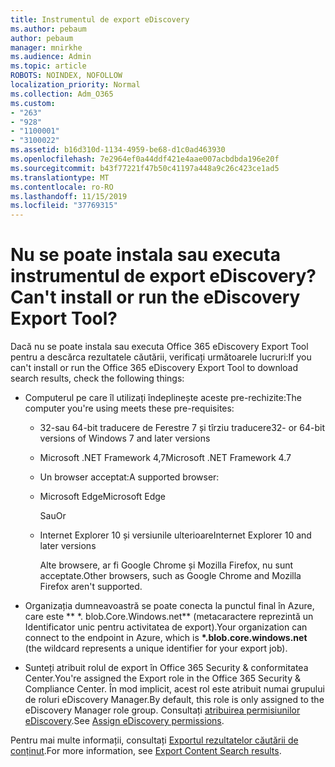```yaml
---
title: Instrumentul de export eDiscovery
ms.author: pebaum
author: pebaum
manager: mnirkhe
ms.audience: Admin
ms.topic: article
ROBOTS: NOINDEX, NOFOLLOW
localization_priority: Normal
ms.collection: Adm_O365
ms.custom:
- "263"
- "928"
- "1100001"
- "3100022"
ms.assetid: b16d310d-1134-4959-be68-d1c0ad463930
ms.openlocfilehash: 7e2964ef0a44ddf421e4aae007acbdbda196e20f
ms.sourcegitcommit: b43f77221f47b50c41197a448a9c26c423ce1ad5
ms.translationtype: MT
ms.contentlocale: ro-RO
ms.lasthandoff: 11/15/2019
ms.locfileid: "37769315"
---
```

# <a name="cant-install-or-run-the-ediscovery-export-tool"></a><span data-ttu-id="c9fa7-102">Nu se poate instala sau executa instrumentul de export eDiscovery?</span><span class="sxs-lookup"><span data-stu-id="c9fa7-102">Can't install or run the eDiscovery Export Tool?</span></span>

<span data-ttu-id="c9fa7-103">Dacă nu se poate instala sau executa Office 365 eDiscovery Export Tool pentru a descărca rezultatele căutării, verificați următoarele lucruri:</span><span class="sxs-lookup"><span data-stu-id="c9fa7-103">If you can't install or run the Office 365 eDiscovery Export Tool to download search results, check the following things:</span></span>
  
- <span data-ttu-id="c9fa7-104">Computerul pe care îl utilizați îndeplinește aceste pre-rechizite:</span><span class="sxs-lookup"><span data-stu-id="c9fa7-104">The computer you're using meets these pre-requisites:</span></span>

  - <span data-ttu-id="c9fa7-105">32-sau 64-bit traducere de Ferestre 7 și tîrziu traducere</span><span class="sxs-lookup"><span data-stu-id="c9fa7-105">32- or 64-bit versions of Windows 7 and later versions</span></span>

  - <span data-ttu-id="c9fa7-106">Microsoft .NET Framework 4,7</span><span class="sxs-lookup"><span data-stu-id="c9fa7-106">Microsoft .NET Framework 4.7</span></span>

  - <span data-ttu-id="c9fa7-107">Un browser acceptat:</span><span class="sxs-lookup"><span data-stu-id="c9fa7-107">A supported browser:</span></span>

  - <span data-ttu-id="c9fa7-108">Microsoft Edge</span><span class="sxs-lookup"><span data-stu-id="c9fa7-108">Microsoft Edge</span></span>

    <span data-ttu-id="c9fa7-109">Sau</span><span class="sxs-lookup"><span data-stu-id="c9fa7-109">Or</span></span>

  - <span data-ttu-id="c9fa7-110">Internet Explorer 10 și versiunile ulterioare</span><span class="sxs-lookup"><span data-stu-id="c9fa7-110">Internet Explorer 10 and later versions</span></span>

    <span data-ttu-id="c9fa7-111">Alte browsere, ar fi Google Chrome și Mozilla Firefox, nu sunt acceptate.</span><span class="sxs-lookup"><span data-stu-id="c9fa7-111">Other browsers, such as Google Chrome and Mozilla Firefox aren't supported.</span></span>

- <span data-ttu-id="c9fa7-112">Organizația dumneavoastră se poate conecta la punctul final în Azure, care este \*\* \*. blob.Core.Windows.net\*\* (metacaractere reprezintă un Identificator unic pentru activitatea de export).</span><span class="sxs-lookup"><span data-stu-id="c9fa7-112">Your organization can connect to the endpoint in Azure, which is **\*.blob.core.windows.net** (the wildcard represents a unique identifier for your export job).</span></span>

- <span data-ttu-id="c9fa7-113">Sunteți atribuit rolul de export în Office 365 Security &amp; conformitatea Center.</span><span class="sxs-lookup"><span data-stu-id="c9fa7-113">You're assigned the Export role in the Office 365 Security &amp; Compliance Center.</span></span> <span data-ttu-id="c9fa7-114">În mod implicit, acest rol este atribuit numai grupului de roluri eDiscovery Manager.</span><span class="sxs-lookup"><span data-stu-id="c9fa7-114">By default, this role is only assigned to the eDiscovery Manager role group.</span></span> <span data-ttu-id="c9fa7-115">Consultați [atribuirea permisiunilor eDiscovery](https://docs.microsoft.com/office365/securitycompliance/assign-ediscovery-permissions).</span><span class="sxs-lookup"><span data-stu-id="c9fa7-115">See [Assign eDiscovery permissions](https://docs.microsoft.com/office365/securitycompliance/assign-ediscovery-permissions).</span></span>

<span data-ttu-id="c9fa7-116">Pentru mai multe informații, consultați [Exportul rezultatelor căutării de conținut](https://docs.microsoft.com/office365/securitycompliance/export-search-results).</span><span class="sxs-lookup"><span data-stu-id="c9fa7-116">For more information, see [Export Content Search results](https://docs.microsoft.com/office365/securitycompliance/export-search-results).</span></span>
  